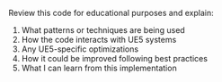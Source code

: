 Review this code for educational purposes and explain:
1. What patterns or techniques are being used
2. How the code interacts with UE5 systems
3. Any UE5-specific optimizations
4. How it could be improved following best practices
5. What I can learn from this implementation 